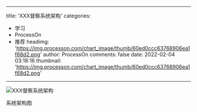 
---
title: 'XXX督察系统架构'
categories: 
 - 学习
 - ProcessOn
 - 推荐
headimg: 'https://img.processon.com/chart_image/thumb/60ed0ccc63768906ea1f68d2.png'
author: ProcessOn
comments: false
date: 2022-02-04 03:18:16
thumbnail: 'https://img.processon.com/chart_image/thumb/60ed0ccc63768906ea1f68d2.png'
---

<div>   
<img class="thumb" alt="XXX督察系统架构" src="https://img.processon.com/chart_image/thumb/60ed0ccc63768906ea1f68d2.png" referrerpolicy="no-referrer">
<p>系统架构图</p>  
</div>
            